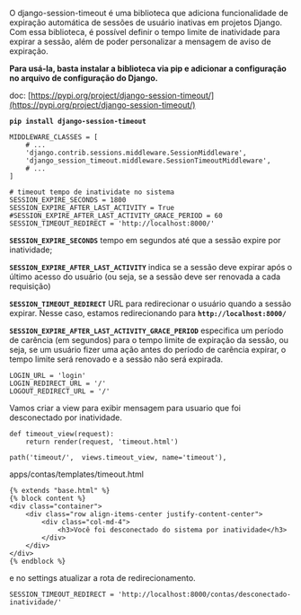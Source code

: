 O django-session-timeout é uma biblioteca que adiciona funcionalidade de expiração automática de sessões de usuário inativas em projetos Django. Com essa biblioteca, é possível definir o tempo limite de inatividade para expirar a sessão, além de poder personalizar a mensagem de aviso de expiração.

**Para usá-la, basta instalar a biblioteca via pip e adicionar a configuração no arquivo de configuração do Django.**

doc: [https://pypi.org/project/django-session-timeout/](https://pypi.org/project/django-session-timeout/)

**`pip install django-session-timeout`**

```
MIDDLEWARE_CLASSES = [
    # ...
    'django.contrib.sessions.middleware.SessionMiddleware',
    'django_session_timeout.middleware.SessionTimeoutMiddleware',
    # ...
]
```

```
# timeout tempo de inatividate no sistema
SESSION_EXPIRE_SECONDS = 1800 
SESSION_EXPIRE_AFTER_LAST_ACTIVITY = True
#SESSION_EXPIRE_AFTER_LAST_ACTIVITY_GRACE_PERIOD = 60  
SESSION_TIMEOUT_REDIRECT = 'http://localhost:8000/'
```

**`SESSION_EXPIRE_SECONDS`** tempo em segundos até que a sessão expire por inatividade;

**`SESSION_EXPIRE_AFTER_LAST_ACTIVITY`** indica se a sessão deve expirar após o último acesso do usuário (ou seja, se a sessão deve ser renovada a cada requisição)

**`SESSION_TIMEOUT_REDIRECT`** URL para redirecionar o usuário quando a sessão expirar. Nesse caso, estamos redirecionando para **`http://localhost:8000/`**

**`SESSION_EXPIRE_AFTER_LAST_ACTIVITY_GRACE_PERIOD`** especifica um período de carência (em segundos) para o tempo limite de expiração da sessão, ou seja, se um usuário fizer uma ação antes do período de carência expirar, o tempo limite será renovado e a sessão não será expirada.

```
LOGIN_URL = 'login'
LOGIN_REDIRECT_URL = '/'
LOGOUT_REDIRECT_URL = '/'
```

Vamos criar a view para exibir mensagem para usuario que foi desconectado por inatividade.

```
def timeout_view(request):
    return render(request, 'timeout.html')
```

```
path('timeout/',  views.timeout_view, name='timeout'),
```

apps/contas/templates/timeout.html

```
{% extends "base.html" %}
{% block content %} 
<div class="container">
    <div class="row align-items-center justify-content-center">
        <div class="col-md-4">
            <h3>Você foi desconectado do sistema por inatividade</h3>
        </div>
    </div>
</div>
{% endblock %}
```

e no settings atualizar a rota de redirecionamento.

`SESSION_TIMEOUT_REDIRECT = 'http://localhost:8000/contas/desconectado-inatividade/'`
